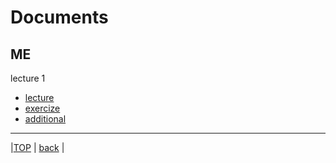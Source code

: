 # Documents
## ME

lecture 1  
* [lecture](attached/lecture1.pdf)  
 * [exercize](attached/exercize1.pdf)  
 * [additional](attached/additional1.pdf)  

<!--
lecture 2
* [lecture](lecture2.pdf)  
-->
  
---
  
|[TOP](https://naoki-sh.github.io/) | [back](../) |
